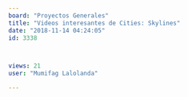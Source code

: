 ```yaml
---
board: "Proyectos Generales"
title: "Videos interesantes de Cities: Skylines"
date: "2018-11-14 04:24:05"
id: 3338



views: 21
user: "Mumifag Lalolanda"

---
```

